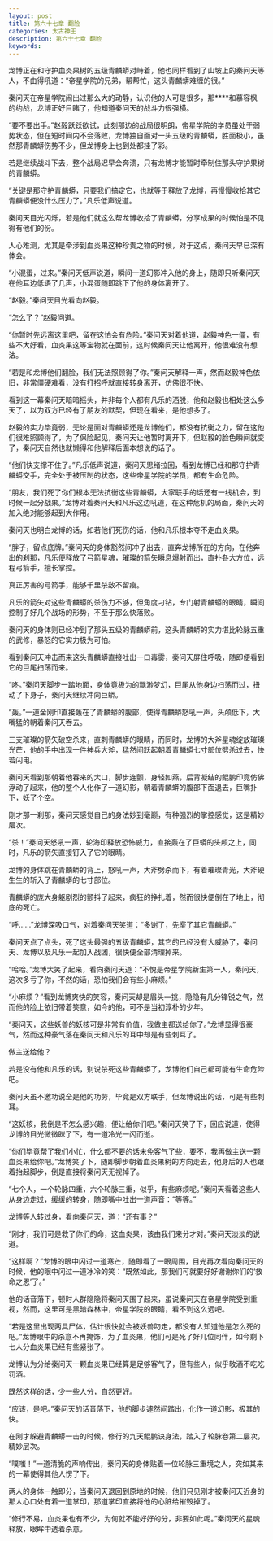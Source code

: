 ```yaml
---
layout: post
title: 第六十七章 翻脸
categories: 太古神王
description: 第六十七章 翻脸
keywords:
---
```


龙博正在和守护血炎果树的五级青麟蟒对峙着，他也同样看到了山坡上的秦问天等人，不由得吼道：“帝星学院的兄弟，帮帮忙，这头青麟蟒难缠的很。”

秦问天在帝星学院闹出过那么大的动静，认识他的人可是很多，那****和慕容枫的约战，龙博正好目睹了，他知道秦问天的战斗力很强横。

“要不要出手。”赵毅跃跃欲试，此刻那边的战局很明朗，帝星学院的学员虽处于弱势状态，但在短时间内不会落败，龙博独自面对一头五级的青麟蟒，胜面极小，虽然那青麟蟒伤势不少，但龙博身上也到处都挂了彩。

若是继续战斗下去，整个战局迟早会奔溃，只有龙博才能暂时牵制住那头守护果树的青麟蟒。

“关键是那守护青麟蟒，只要我们搞定它，也就等于释放了龙博，再慢慢收拾其它青麟蟒便没什么压力了。”凡乐低声说道。

秦问天目光闪烁，若是他们就这么帮龙博收拾了青麟蟒，分享成果的时候怕是不见得有他们的份。

人心难测，尤其是牵涉到血炎果这种珍贵之物的时候，对于这点，秦问天早已深有体会。

“小混蛋，过来。”秦问天低声说道，瞬间一道幻影冲入他的身上，随即只听秦问天在他耳边低语了几声，小混蛋随即跳下了他的身体离开了。

“赵毅。”秦问天目光看向赵毅。

“怎么了？”赵毅问道。

“你暂时先远离这里吧，留在这怕会有危险。”秦问天对着他道，赵毅神色一僵，有些不大好看，血炎果这等宝物就在面前，这时候秦问天让他离开，他很难没有想法。

“若是和龙博他们翻脸，我们无法照顾得了你。”秦问天解释一声，然而赵毅神色依旧，非常僵硬难看，没有打招呼就直接转身离开，仿佛很不快。

看到这一幕秦问天暗暗摇头，并非每个人都有凡乐的洒脱，他和赵毅也相处这么多天了，以为双方已经有了朋友的默契，但现在看来，是他想多了。

赵毅的实力毕竟弱，无论是面对青麟蟒还是龙博他们，都没有抗衡之力，留在这他们很难照顾得了，为了保险起见，秦问天让他暂时离开下，但赵毅的脸色瞬间就变了，秦问天自然也就懒得和他解释后面本想说的话了。

“他们快支撑不住了。”凡乐低声说道，秦问天思绪拉回，看到龙博已经和那守护青麟蟒交手，完全处于被压制的状态，这些帝星学院的学员，都有生命危险。

“朋友，我们死了你们根本无法抗衡这些青麟蟒，大家联手的话还有一线机会，到时候一起分战果。”龙博对着秦问天和凡乐这边吼道，在这种危机的局面，秦问天的加入绝对能够起到大作用。

秦问天也明白龙博的话，如若他们死伤的话，他和凡乐根本夺不走血炎果。

“胖子，留点底牌。”秦问天的身体豁然间冲了出去，直奔龙博所在的方向，在他奔出的刹那，凡乐便释放了弓箭星魂，璀璨的箭矢瞬息爆射而出，直扑各大方位，远程弓箭手，擅长掌控。

真正厉害的弓箭手，能够千里杀敌不留痕。

凡乐的箭矢对这些青麟蟒的杀伤力不够，但角度刁钻，专门射青麟蟒的眼睛，瞬间控制了好几个战场的形势，不至于那么快落败。

秦问天的身体则已经冲到了那头五级的青麟蟒前，这头青麟蟒的实力堪比轮脉五重的武修，暴怒的它实力极为可怕。

看到秦问天冲击而来这头青麟蟒直接吐出一口毒雾，秦问天屏住呼吸，随即便看到它的巨尾扫荡而来。

“咚。”秦问天脚步一踏地面，身体竟极为的飘渺梦幻，巨尾从他身边扫荡而过，扭动了下身子，秦问天继续冲向巨蟒。

“轰。”一道金刚印直接轰在了青麟蟒的腹部，使得青麟蟒怒吼一声，头颅低下，大嘴猛的朝着秦问天吞去。

三支璀璨的箭矢破空杀来，直刺青麟蟒的眼睛，而同时，龙博的大斧星魂绽放璀璨光芒，他的手中出现一件神兵大斧，猛然间跃起朝着青麟蟒七寸部位劈杀过去，快若闪电。

秦问天看到那朝着他吞来的大口，脚步连颤，身轻如燕，后背凝结的鲲鹏印竟仿佛浮动了起来，他的整个人化作了一道幻影，朝着青麟蟒的腹部下面退去，巨嘴扑下，妖了个空。

刚才那一刹那，秦问天感觉自己的身法妙到毫巅，有种强烈的掌控感觉，这是精妙层次。

“杀！”秦问天怒吼一声，轮海印释放恐怖威力，直接轰在了巨蟒的头颅之上，同时，凡乐的箭矢直接钉入了它的眼睛。

龙博的身体跳在青麟蟒的背上，怒吼一声，大斧劈杀而下，有着璀璨青光，大斧硬生生的斩入了青麟蟒的七寸部位。

青麟蟒的庞大身躯剧烈的颤抖了起来，疯狂的挣扎着，然而很快便倒在了地上，彻底的死亡。

“呼……”龙博深吸口气，对着秦问天笑道：“多谢了，先宰了其它青麟蟒。”

秦问天点了点头，死了这头最强的五级青麟蟒，其它的已经没有大威胁了，秦问天、龙博以及凡乐一起加入战团，很快便全部清理掉来。

“哈哈。”龙博大笑了起来，看向秦问天道：“不愧是帝星学院新生第一人，秦问天，这次多亏了你，不然的话，恐怕我们会有些小麻烦。”

“小麻烦？”看到龙博爽快的笑容，秦问天却是眉头一挑，隐隐有几分锋锐之气，然而他的脸上依旧带着笑意，如今的他，可不是当初淳朴的少年。

“秦问天，这些妖兽的妖核可是非常有价值，我做主都送给你了。”龙博显得很豪气，然而这种豪气落在秦问天和凡乐的耳中却是有些刺耳了。

做主送给他？

若是没有他和凡乐的话，别说杀死这些青麟蟒了，龙博他们自己都可能有生命危险吧。

秦问天虽不邀功说全是他的功劳，毕竟是双方联手，但龙博说出的话，可是有些刺耳。

“这妖核，我倒是不怎么感兴趣，便让给你们吧。”秦问天笑了下，回应说道，使得龙博的目光微微眯了下，有一道冷光一闪而逝。

“你们毕竟帮了我们小忙，什么都不要的话未免客气了些，要不，我再做主送一颗血炎果给你吧。”龙博笑了下，随即脚步朝着血炎果树的方向走去，他身后的人也跟着抬起脚步，倒是直接将秦问天无视掉了。

“七个人，一个轮脉四重，六个轮脉三重，似乎，有些麻烦呢。”秦问天看着这些人从身边走过，缓缓的转身，随即嘴中吐出一道声音：“等等。”

龙博等人转过身，看向秦问天，道：“还有事？”

“刚才，我们可是救了你们的命，这血炎果，该由我们来分才对。”秦问天淡淡的说道。

“这样啊？”龙博的眼中闪过一道寒芒，随即看了一眼周围，目光再次看向秦问天的时候，他的眼中闪过一道冰冷的笑：“既然如此，那我们可就要好好谢谢你们的‘救命之恩’了。”

他的话音落下，顿时人群隐隐将秦问天围了起来，虽说秦问天在帝星学院受到重视，然而，这里可是黑暗森林中，帝星学院的眼睛，看不到这么远吧。

“若是这里出现两具尸体，估计很快就会被妖兽叼走，都没有人知道他是怎么死的吧。”龙博眼中的杀意不再掩饰，为了血炎果，他们可是死了好几位同伴，如今剩下七人分血炎果已经有些紧张了。

龙博认为分给秦问天一颗血炎果已经算是足够客气了，但有些人，似乎敬酒不吃吃罚酒。

既然这样的话，少一些人分，自然更好。

“应该，是吧。”秦问天的话音落下，他的脚步遽然间踏出，化作一道幻影，极其的快。

在刚才躲避青麟蟒一击的时候，修行的九天鲲鹏诀身法，踏入了轮脉卷第二层次，精妙层次。

“噗嗤！”一道清脆的声响传出，秦问天的身体贴着一位轮脉三重境之人，突如其来的一幕使得其他人愣了下。

两人的身体一触即分，当秦问天退回到原地的时候，他们只见刚才被秦问天近身的那人心口处有着一道掌印，那道掌印直接将他的心脏给摧毁掉了。

“修行不易，血炎果也有不少，为何就不能好好的分，非要如此呢。”秦问天的星魂释放，眼眸中透着杀意。
